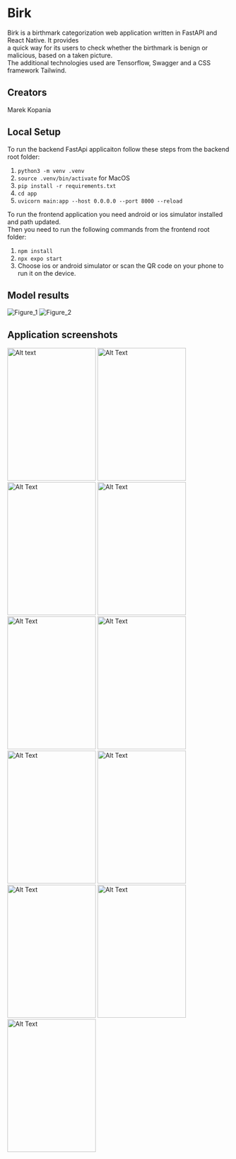 # Birk
Birk is a birthmark categorization web application written in FastAPI and React Native. It provides \
a quick way for its users to check whether the birthmark is benign or malicious, based on a taken picture.\
The additional technologies used are Tensorflow, Swagger and a CSS framework Tailwind.

## Creators
Marek Kopania

## Local Setup
To run the backend FastApi applicaiton follow these steps from the backend root folder:
1. `python3 -m venv .venv`
2. `source .venv/bin/activate` for MacOS
3. `pip install -r requirements.txt`
4. `cd app`
5. `uvicorn main:app --host 0.0.0.0 --port 8000 --reload`

To run the frontend application you need android or ios simulator installed and path updated.\
Then you need to run the following commands from the frontend root folder:
1. `npm install`
2. `npx expo start`
3. Choose ios or android simulator or scan the QR code on your phone to run it on the device.

## Model results

![Figure_1](https://github.com/user-attachments/assets/51c25539-1514-4eb9-b92a-bffe0e7f7665)
![Figure_2](https://github.com/user-attachments/assets/60788e1d-f2b5-401d-b41b-6ec0350e6787)

## Application screenshots

<img src="https://github.com/user-attachments/assets/c6c296b3-8465-4c10-a62d-2b0dcc6117aa" alt="Alt text" width="200" height="300">
<img src="https://github.com/user-attachments/assets/3a5c5685-0dce-4f04-a762-a3c6db1eb348" alt="Alt Text" width="200" height="300">
<img src="https://github.com/user-attachments/assets/395411a1-caae-4e26-95cb-d0d987cad5ba" alt="Alt Text" width="200" height="300">
<img src="https://github.com/user-attachments/assets/30aa9676-da81-4383-8e6f-c9e5c98ca189" alt="Alt Text" width="200" height="300">
<img src="https://github.com/user-attachments/assets/009bce8b-19ba-4674-8ccb-9a25b351b22f" alt="Alt Text" width="200" height="300">
<img src="https://github.com/user-attachments/assets/0d4534d4-eb92-422c-97f9-7e2ccfc0649a" alt="Alt Text" width="200" height="300">
<img src="https://github.com/user-attachments/assets/21df9d43-c8d0-4ba5-8851-7e84ba76e82d" alt="Alt Text" width="200" height="300">
<img src="https://github.com/user-attachments/assets/5f674d66-b795-4d43-9596-dbc796728b3e" alt="Alt Text" width="200" height="300">
<img src="https://github.com/user-attachments/assets/a38abf86-c0dd-4d43-91e1-f7fb56d1f6e1" alt="Alt Text" width="200" height="300">
<img src="https://github.com/user-attachments/assets/bf5d0add-4dab-4067-964a-50c07da6605d" alt="Alt Text" width="200" height="300">
<img src="https://github.com/user-attachments/assets/56db0bb2-ff11-493c-815e-b2845398369c" alt="Alt Text" width="200" height="300">

